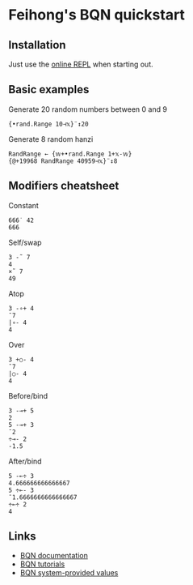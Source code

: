# Feihong's BQN quickstart

## Installation

Just use the [online REPL](https://mlochbaum.github.io/BQN/try.html) when starting out.

## Basic examples

Generate 20 random numbers between 0 and 9

    {•rand.Range 10⊣𝕩}¨↕20

Generate 8 random hanzi

    RandRange ← {𝕨+•rand.Range 1+𝕩-𝕨}
    {@+19968 RandRange 40959⊣𝕩}¨↕8


## Modifiers cheatsheet

Constant

    666˙ 42
    666

Self/swap

    3 -˜ 7
    4
    ×˜ 7
    49

Atop

    3 -∘+ 4
    ¯7
    |∘- 4
    4

Over

    3 +○- 4
    ¯7
    |○- 4
    4

Before/bind

    3 -⊸+ 5
    2
    5 -⊸+ 3
    ¯2
    ÷⊸- 2
    -1.5

After/bind

    5 -⟜÷ 3
    4.666666666666667
    5 ÷⟜- 3
    ¯1.6666666666666667
    ÷⟜÷ 2
    4

## Links

- [BQN documentation](https://mlochbaum.github.io/BQN/doc/index.html)
- [BQN tutorials](https://mlochbaum.github.io/BQN/tutorial/index.html)
- [BQN system-provided values](https://mlochbaum.github.io/BQN/spec/system.html)
